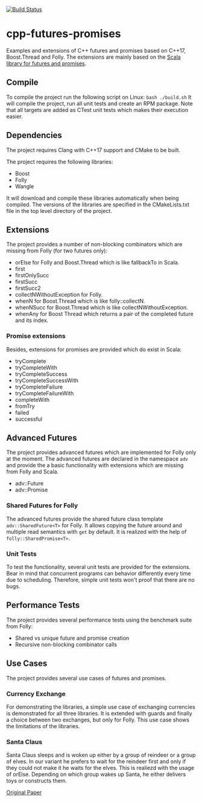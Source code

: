 [![Build Status](https://travis-ci.org/tdauth/cpp-futures-promises.svg?branch=master)](https://travis-ci.org/tdauth/cpp-futures-promises)

# cpp-futures-promises
Examples and extensions of C++ futures and promises based on C++17, Boost.Thread and Folly.
The extensions are mainly based on the [Scala library for futures and promises](http://docs.scala-lang.org/overviews/core/futures.html).

## Compile
To compile the project run the following script on Linux:
`bash ./build.sh`
It will compile the project, run all unit tests and create an RPM package.
Note that all targets are added as CTest unit tests which makes their execution easier.

## Dependencies
The project requires Clang with C++17 support and CMake to be built.

The project requires the following libraries:
* Boost
* Folly
* Wangle

It will download and compile these libraries automatically when being compiled.
The versions of the libraries are specified in the CMakeLists.txt file in the top level directory of the project.

## Extensions
The project provides a number of non-blocking combinators which are missing from Folly (for two futures only):
* orElse for Folly and Boost.Thread which is like fallbackTo in Scala.
* first
* firstOnlySucc
* firstSucc
* firstSucc2
* collectNWithoutException for Folly.
* whenN for Boost.Thread which is like folly::collectN.
* whenNSucc for Boost.Thread which is like collectNWithoutException.
* whenAny for Boost Thread which returns a pair of the completed future and its index.

### Promise extensions
Besides, extensions for promises are provided which do exist in Scala:
* tryComplete
* tryCompleteWith
* tryCompleteSuccess
* tryCompleteSuccessWith
* tryCompleteFailure
* tryCompleteFailureWith
* completeWith
* fromTry
* failed
* successful

## Advanced Futures
The project provides advanced futures which are implemented for Folly only at the moment.
The advanced futures are declared in the namespace `adv` and provide the a basic functionality with extensions
which are missing from Folly and Scala.
* adv::Future<T>
* adv::Promise<T>

### Shared Futures for Folly
The advanced futures provide the shared future class template `adv::SharedFuture<T>` for Folly. It allows copying the future around and
multiple read semantics with `get` by default.
It is realized with the help of `folly::SharedPromise<T>`.

### Unit Tests
To test the functionality, several unit tests are provided for the extensions.
Bear in mind that concurrent programs can behavior differently every time due to scheduling.
Therefore, simple unit tests won't proof that there are no bugs.

## Performance Tests
The project provides several performance tests using the benchmark suite from Folly:
* Shared vs unique future and promise creation
* Recursive non-blocking combinator calls

## Use Cases
The project provides several use cases of futures and promises.

### Currency Exchange
For demonstrating the libraries, a simple use case of exchanging currencies is demonstrated for all three libraries.
It is extended with guards and finally a choice between two exchanges, but only for Folly.
This use case shows the limitations of the libraries.

### Santa Claus
Santa Claus sleeps and is woken up either by a group of reindeer or a group of elves.
In our variant he prefers to wait for the reindeer first and only if they could not make it he waits for the elves.
This is realiezd with the usage of orElse.
Depending on which group wakes up Santa, he either delivers toys or constructs them.

[Original Paper](http://dl.acm.org/citation.cfm?id=187391)